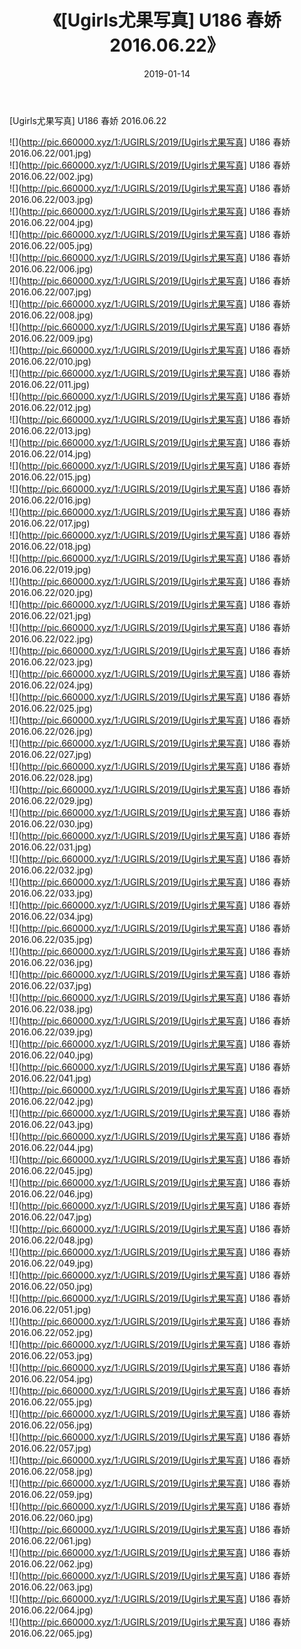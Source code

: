 ﻿---
layout: post
title:  《[Ugirls尤果写真] U186 春娇 2016.06.22》
date:   2019-01-14
img: http://pic.660000.xyz/1:/UGIRLS/2019/[Ugirls尤果写真] U186 春娇 2016.06.22/000.jpg
categories: [美女, 清纯, 唯美]
---

[Ugirls尤果写真] U186 春娇 2016.06.22

 ![](http://pic.660000.xyz/1:/UGIRLS/2019/[Ugirls尤果写真] U186 春娇 2016.06.22/001.jpg) <br>![](http://pic.660000.xyz/1:/UGIRLS/2019/[Ugirls尤果写真] U186 春娇 2016.06.22/002.jpg) <br>![](http://pic.660000.xyz/1:/UGIRLS/2019/[Ugirls尤果写真] U186 春娇 2016.06.22/003.jpg) <br>![](http://pic.660000.xyz/1:/UGIRLS/2019/[Ugirls尤果写真] U186 春娇 2016.06.22/004.jpg) <br>![](http://pic.660000.xyz/1:/UGIRLS/2019/[Ugirls尤果写真] U186 春娇 2016.06.22/005.jpg) <br>![](http://pic.660000.xyz/1:/UGIRLS/2019/[Ugirls尤果写真] U186 春娇 2016.06.22/006.jpg) <br>![](http://pic.660000.xyz/1:/UGIRLS/2019/[Ugirls尤果写真] U186 春娇 2016.06.22/007.jpg) <br>![](http://pic.660000.xyz/1:/UGIRLS/2019/[Ugirls尤果写真] U186 春娇 2016.06.22/008.jpg) <br>![](http://pic.660000.xyz/1:/UGIRLS/2019/[Ugirls尤果写真] U186 春娇 2016.06.22/009.jpg) <br>![](http://pic.660000.xyz/1:/UGIRLS/2019/[Ugirls尤果写真] U186 春娇 2016.06.22/010.jpg) <br>![](http://pic.660000.xyz/1:/UGIRLS/2019/[Ugirls尤果写真] U186 春娇 2016.06.22/011.jpg) <br>![](http://pic.660000.xyz/1:/UGIRLS/2019/[Ugirls尤果写真] U186 春娇 2016.06.22/012.jpg) <br>![](http://pic.660000.xyz/1:/UGIRLS/2019/[Ugirls尤果写真] U186 春娇 2016.06.22/013.jpg) <br>![](http://pic.660000.xyz/1:/UGIRLS/2019/[Ugirls尤果写真] U186 春娇 2016.06.22/014.jpg) <br>![](http://pic.660000.xyz/1:/UGIRLS/2019/[Ugirls尤果写真] U186 春娇 2016.06.22/015.jpg) <br>![](http://pic.660000.xyz/1:/UGIRLS/2019/[Ugirls尤果写真] U186 春娇 2016.06.22/016.jpg) <br>![](http://pic.660000.xyz/1:/UGIRLS/2019/[Ugirls尤果写真] U186 春娇 2016.06.22/017.jpg) <br>![](http://pic.660000.xyz/1:/UGIRLS/2019/[Ugirls尤果写真] U186 春娇 2016.06.22/018.jpg) <br>![](http://pic.660000.xyz/1:/UGIRLS/2019/[Ugirls尤果写真] U186 春娇 2016.06.22/019.jpg) <br>![](http://pic.660000.xyz/1:/UGIRLS/2019/[Ugirls尤果写真] U186 春娇 2016.06.22/020.jpg) <br>![](http://pic.660000.xyz/1:/UGIRLS/2019/[Ugirls尤果写真] U186 春娇 2016.06.22/021.jpg) <br>![](http://pic.660000.xyz/1:/UGIRLS/2019/[Ugirls尤果写真] U186 春娇 2016.06.22/022.jpg) <br>![](http://pic.660000.xyz/1:/UGIRLS/2019/[Ugirls尤果写真] U186 春娇 2016.06.22/023.jpg) <br>![](http://pic.660000.xyz/1:/UGIRLS/2019/[Ugirls尤果写真] U186 春娇 2016.06.22/024.jpg) <br>![](http://pic.660000.xyz/1:/UGIRLS/2019/[Ugirls尤果写真] U186 春娇 2016.06.22/025.jpg) <br>![](http://pic.660000.xyz/1:/UGIRLS/2019/[Ugirls尤果写真] U186 春娇 2016.06.22/026.jpg) <br>![](http://pic.660000.xyz/1:/UGIRLS/2019/[Ugirls尤果写真] U186 春娇 2016.06.22/027.jpg) <br>![](http://pic.660000.xyz/1:/UGIRLS/2019/[Ugirls尤果写真] U186 春娇 2016.06.22/028.jpg) <br>![](http://pic.660000.xyz/1:/UGIRLS/2019/[Ugirls尤果写真] U186 春娇 2016.06.22/029.jpg) <br>![](http://pic.660000.xyz/1:/UGIRLS/2019/[Ugirls尤果写真] U186 春娇 2016.06.22/030.jpg) <br>![](http://pic.660000.xyz/1:/UGIRLS/2019/[Ugirls尤果写真] U186 春娇 2016.06.22/031.jpg) <br>![](http://pic.660000.xyz/1:/UGIRLS/2019/[Ugirls尤果写真] U186 春娇 2016.06.22/032.jpg) <br>![](http://pic.660000.xyz/1:/UGIRLS/2019/[Ugirls尤果写真] U186 春娇 2016.06.22/033.jpg) <br>![](http://pic.660000.xyz/1:/UGIRLS/2019/[Ugirls尤果写真] U186 春娇 2016.06.22/034.jpg) <br>![](http://pic.660000.xyz/1:/UGIRLS/2019/[Ugirls尤果写真] U186 春娇 2016.06.22/035.jpg) <br>![](http://pic.660000.xyz/1:/UGIRLS/2019/[Ugirls尤果写真] U186 春娇 2016.06.22/036.jpg) <br>![](http://pic.660000.xyz/1:/UGIRLS/2019/[Ugirls尤果写真] U186 春娇 2016.06.22/037.jpg) <br>![](http://pic.660000.xyz/1:/UGIRLS/2019/[Ugirls尤果写真] U186 春娇 2016.06.22/038.jpg) <br>![](http://pic.660000.xyz/1:/UGIRLS/2019/[Ugirls尤果写真] U186 春娇 2016.06.22/039.jpg) <br>![](http://pic.660000.xyz/1:/UGIRLS/2019/[Ugirls尤果写真] U186 春娇 2016.06.22/040.jpg) <br>![](http://pic.660000.xyz/1:/UGIRLS/2019/[Ugirls尤果写真] U186 春娇 2016.06.22/041.jpg) <br>![](http://pic.660000.xyz/1:/UGIRLS/2019/[Ugirls尤果写真] U186 春娇 2016.06.22/042.jpg) <br>![](http://pic.660000.xyz/1:/UGIRLS/2019/[Ugirls尤果写真] U186 春娇 2016.06.22/043.jpg) <br>![](http://pic.660000.xyz/1:/UGIRLS/2019/[Ugirls尤果写真] U186 春娇 2016.06.22/044.jpg) <br>![](http://pic.660000.xyz/1:/UGIRLS/2019/[Ugirls尤果写真] U186 春娇 2016.06.22/045.jpg) <br>![](http://pic.660000.xyz/1:/UGIRLS/2019/[Ugirls尤果写真] U186 春娇 2016.06.22/046.jpg) <br>![](http://pic.660000.xyz/1:/UGIRLS/2019/[Ugirls尤果写真] U186 春娇 2016.06.22/047.jpg) <br>![](http://pic.660000.xyz/1:/UGIRLS/2019/[Ugirls尤果写真] U186 春娇 2016.06.22/048.jpg) <br>![](http://pic.660000.xyz/1:/UGIRLS/2019/[Ugirls尤果写真] U186 春娇 2016.06.22/049.jpg) <br>![](http://pic.660000.xyz/1:/UGIRLS/2019/[Ugirls尤果写真] U186 春娇 2016.06.22/050.jpg) <br>![](http://pic.660000.xyz/1:/UGIRLS/2019/[Ugirls尤果写真] U186 春娇 2016.06.22/051.jpg) <br>![](http://pic.660000.xyz/1:/UGIRLS/2019/[Ugirls尤果写真] U186 春娇 2016.06.22/052.jpg) <br>![](http://pic.660000.xyz/1:/UGIRLS/2019/[Ugirls尤果写真] U186 春娇 2016.06.22/053.jpg) <br>![](http://pic.660000.xyz/1:/UGIRLS/2019/[Ugirls尤果写真] U186 春娇 2016.06.22/054.jpg) <br>![](http://pic.660000.xyz/1:/UGIRLS/2019/[Ugirls尤果写真] U186 春娇 2016.06.22/055.jpg) <br>![](http://pic.660000.xyz/1:/UGIRLS/2019/[Ugirls尤果写真] U186 春娇 2016.06.22/056.jpg) <br>![](http://pic.660000.xyz/1:/UGIRLS/2019/[Ugirls尤果写真] U186 春娇 2016.06.22/057.jpg) <br>![](http://pic.660000.xyz/1:/UGIRLS/2019/[Ugirls尤果写真] U186 春娇 2016.06.22/058.jpg) <br>![](http://pic.660000.xyz/1:/UGIRLS/2019/[Ugirls尤果写真] U186 春娇 2016.06.22/059.jpg) <br>![](http://pic.660000.xyz/1:/UGIRLS/2019/[Ugirls尤果写真] U186 春娇 2016.06.22/060.jpg) <br>![](http://pic.660000.xyz/1:/UGIRLS/2019/[Ugirls尤果写真] U186 春娇 2016.06.22/061.jpg) <br>![](http://pic.660000.xyz/1:/UGIRLS/2019/[Ugirls尤果写真] U186 春娇 2016.06.22/062.jpg) <br>![](http://pic.660000.xyz/1:/UGIRLS/2019/[Ugirls尤果写真] U186 春娇 2016.06.22/063.jpg) <br>![](http://pic.660000.xyz/1:/UGIRLS/2019/[Ugirls尤果写真] U186 春娇 2016.06.22/064.jpg) <br>![](http://pic.660000.xyz/1:/UGIRLS/2019/[Ugirls尤果写真] U186 春娇 2016.06.22/065.jpg) <br>